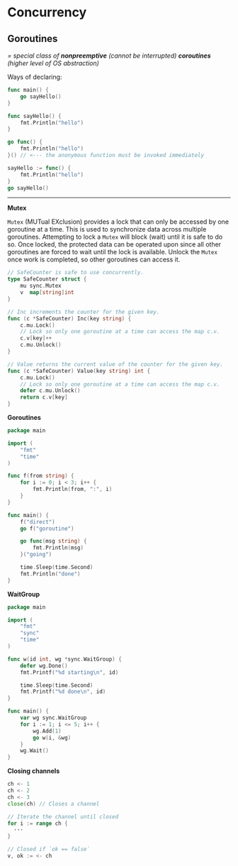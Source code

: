 # Concurrency

## **Goroutines** <a href="#goroutines" id="goroutines"></a>

_= special class of **nonpreemptive** (cannot be interrupted) **coroutines** (higher level of OS abstraction)_&#x20;

Ways of declaring:

```go
func main() {
    go sayHello()
}

func sayHello() {
    fmt.Println("hello")
}
```

```go
go func() {
    fmt.Println("hello")
}() // <--- the anonymous function must be invoked immediately
```

```go
sayHello := func() {
    fmt.Println("hello")
}
go sayHello()
```

****

**Mutex**

`Mutex` (MUTual EXclusion) provides a lock that can only be accessed by one goroutine at a time. This is used to synchronize data across multiple goroutines. Attempting to lock a `Mutex` will block (wait) until it is safe to do so. Once locked, the protected data can be operated upon since all other goroutines are forced to wait until the lock is available. Unlock the `Mutex` once work is completed, so other goroutines can access it.

```go
// SafeCounter is safe to use concurrently.
type SafeCounter struct {
	mu sync.Mutex
	v  map[string]int
}

// Inc increments the counter for the given key.
func (c *SafeCounter) Inc(key string) {
	c.mu.Lock()
	// Lock so only one goroutine at a time can access the map c.v.
	c.v[key]++
	c.mu.Unlock()
}

// Value returns the current value of the counter for the given key.
func (c *SafeCounter) Value(key string) int {
	c.mu.Lock()
	// Lock so only one goroutine at a time can access the map c.v.
	defer c.mu.Unlock()
	return c.v[key]
}
```

**Goroutines**

```go
package main

import (
	"fmt"
	"time"
)

func f(from string) {
	for i := 0; i < 3; i++ {
		fmt.Println(from, ":", i)
	}
}

func main() {
	f("direct")
	go f("goroutine")

	go func(msg string) {
		fmt.Println(msg)
	}("going")

	time.Sleep(time.Second)
	fmt.Println("done")
}
```

**WaitGroup**

```go
package main

import (
	"fmt"
	"sync"
	"time"
)

func w(id int, wg *sync.WaitGroup) {
	defer wg.Done()
	fmt.Printf("%d starting\n", id)

	time.Sleep(time.Second)
	fmt.Printf("%d done\n", id)
}

func main() {
	var wg sync.WaitGroup
	for i := 1; i <= 5; i++ {
		wg.Add(1)
		go w(i, &wg)
	}
	wg.Wait()
}

```

**Closing channels**

```go
ch <- 1
ch <- 2
ch <- 3
close(ch) // Closes a channel

// Iterate the channel until closed
for i := range ch {
  ···
}

// Closed if `ok == false`
v, ok := <- ch
```

